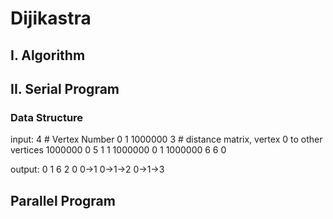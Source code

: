 # Dijikastra

## I. Algorithm

## II. Serial Program
### Data Structure
input:
4                       #  Vertex Number
0 1 1000000 3           # distance matrix, vertex 0 to other vertices
1000000 0 5 1
1 1000000 0 1
1000000 6 6 0

output:
0 1 6 2
0
0->1
0->1->2
0->1->3

## Parallel Program
